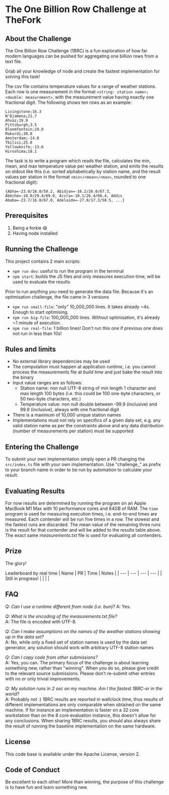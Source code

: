 # The One Billion Row Challenge at TheFork

## About the Challenge

The One Billion Row Challenge (1BRC) is a fun exploration of how far modern languages can be pushed for aggregating one billion rows from a text file.

Grab all your knowledge of node and create the fastest implementation for solving this task!

The csv file contains temperature values for a range of weather stations.
Each row is one measurement in the format `<string: station name>;<double: measurement>`, with the measurement value having exactly one fractional digit.
The following shows ten rows as an example:

```
Livingstone;16.3
N'Djamena;21.7
Ahvaz;19.9
Pittsburgh;3.5
Bloemfontein;19.0
Makurdi;30.8
Amsterdam;-14.0
Tbilisi;25.8
Yellowknife;-13.6
Hiroshima;18.1
```

The task is to write a program which reads the file, calculates the min, mean, and max temperature value per weather station, and emits the results on stdout like this
(i.e. sorted alphabetically by station name, and the result values per station in the format `<min>/<mean>/<max>`, rounded to one fractional digit):

```
{Abha=-23.0/18.0/59.2, Abidjan=-16.2/26.0/67.3, Abéché=-10.0/29.4/69.0, Accra=-10.1/26.4/66.4, Addis Ababa=-23.7/16.0/67.0, Adelaide=-27.8/17.3/58.5, ...}
```

## Prerequisites

1. Being a forkie 😆
2. Having node installed

## Running the Challenge

This project contains 2 main scripts:
* `npm run dev`: useful to run the program in the terminal
* `npm start`: builds the JS files and only measures execution time, will be used to evaluate the results

Prior to run anything you need to generate the data file. Because it's an optimisation challenge, the file came in 3 versions
* `npm run small-file`: "only" 10_000_000 lines. It takes already ~4s. Enough to start optimising.
* `npm run big-file`: 100_000_000 lines. Without optimisation, it's already ~1 minute of execution.
* `npm run real-file`: 1 billion lines! Don't run this one if previous one does not run in less than 10s!

## Rules and limits

- No external library dependencies may be used
- The computation must happen at application _runtime_, i.e. you cannot process the measurements file at _build time_ and just bake the result into the binary
- Input value ranges are as follows:
    - Station name: non null UTF-8 string of min length 1 character and max length 100 bytes (i.e. this could be 100 one-byte characters, or 50 two-byte characters, etc.)
    - Temperature value: non null double between -99.9 (inclusive) and 99.9 (inclusive), always with one fractional digit
- There is a maximum of 10,000 unique station names
- Implementations must not rely on specifics of a given data set, e.g. any valid station name as per the constraints above and any data distribution (number of measurements per station) must be supported

## Entering the Challenge

To submit your own implementation simply open a PR changing the `src/index.ts` file with your own implementation.
Use "challenge_" as prefix to your branch name in order to be run by automation to calculate your result.


## Evaluating Results

For now results are determined by running the program on an Apple MacBook M1 Max with 10 performance cores and 64GB of RAM.
The `time` program is used for measuring execution times, i.e. end-to-end times are measured.
Each contender will be run five times in a row.
The slowest and the fastest runs are discarded.
The mean value of the remaining three runs is the result for that contender and will be added to the results table above.
The exact same _measurements.txt_ file is used for evaluating all contenders.


## Prize

The glory! 

Leaderboard by real time
| Name | PR | Time | Notes |
| --- | --- | --- | --- |
| Still in progress! | | | |

## FAQ

_Q: Can I use a runtime different from node (i.e. bun)?_
A: Yes.

_Q: What is the encoding of the measurements.txt file?_\
A: The file is encoded with UTF-8.

_Q: Can I make assumptions on the names of the weather stations showing up in the data set?_\
A: No, while only a fixed set of station names is used by the data set generator, any solution should work with arbitrary UTF-8 station names

_Q: Can I copy code from other submissions?_\
A: Yes, you can. The primary focus of the challenge is about learning something new, rather than "winning". When you do so, please give credit to the relevant source submissions. Please don't re-submit other entries with no or only trivial improvements.

_Q: My solution runs in 2 sec on my machine. Am I the fastest 1BRC-er in the world?_\
A: Probably not :) 1BRC results are reported in wallclock time, thus results of different implementations are only comparable when obtained on the same machine. If for instance an implementation is faster on a 32 core workstation than on the 8 core evaluation instance, this doesn't allow for any conclusions. When sharing 1BRC results, you should also always share the result of running the baseline implementation on the same hardware.

## License

This code base is available under the Apache License, version 2.

## Code of Conduct

Be excellent to each other!
More than winning, the purpose of this challenge is to have fun and learn something new.
